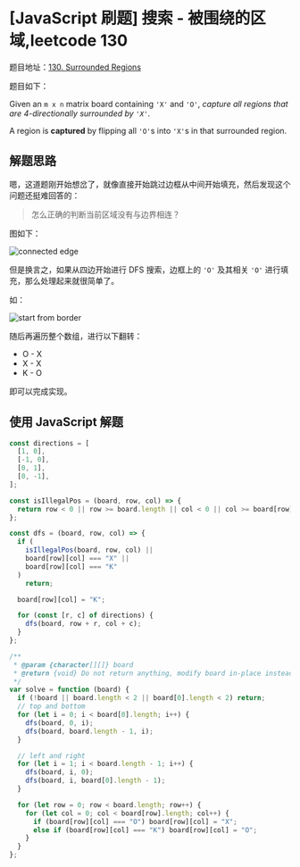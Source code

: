 # [JavaScript 刷题] 搜索 - 被围绕的区域,leetcode 130

题目地址：[130. Surrounded Regions](https://leetcode.com/problems/surrounded-regions/)

题目如下：

Given an `m x n` matrix board containing `'X'` and `'O'`, _capture all regions that are 4-directionally surrounded by `'X'`_.

A region is **captured** by flipping all `'O'`s into `'X'`s in that surrounded region.

## 解题思路

嗯，这道题刚开始想岔了，就像直接开始跳过边框从中间开始填充，然后发现这个问题还挺难回答的：

> 怎么正确的判断当前区域没有与边界相连？

图如下：

![connected edge](https://img-blog.csdnimg.cn/17f7f1e076ee43998d09eb62e002aed3.png)

但是换言之，如果从四边开始进行 DFS 搜索，边框上的 `'O'` 及其相关 `'O'` 进行填充，那么处理起来就很简单了。

如：

![start from border](https://img-blog.csdnimg.cn/4ba740bf5d5f4f79b563c610eb9fb757.png)

随后再遍历整个数组，进行以下翻转：

- O - X
- X - X
- K - O

即可以完成实现。

## 使用 JavaScript 解题

```javascript
const directions = [
  [1, 0],
  [-1, 0],
  [0, 1],
  [0, -1],
];

const isIllegalPos = (board, row, col) => {
  return row < 0 || row >= board.length || col < 0 || col >= board[row].length;
};

const dfs = (board, row, col) => {
  if (
    isIllegalPos(board, row, col) ||
    board[row][col] === "X" ||
    board[row][col] === "K"
  )
    return;

  board[row][col] = "K";

  for (const [r, c] of directions) {
    dfs(board, row + r, col + c);
  }
};

/**
 * @param {character[][]} board
 * @return {void} Do not return anything, modify board in-place instead.
 */
var solve = function (board) {
  if (!board || board.length < 2 || board[0].length < 2) return;
  // top and bottom
  for (let i = 0; i < board[0].length; i++) {
    dfs(board, 0, i);
    dfs(board, board.length - 1, i);
  }

  // left and right
  for (let i = 1; i < board.length - 1; i++) {
    dfs(board, i, 0);
    dfs(board, i, board[0].length - 1);
  }

  for (let row = 0; row < board.length; row++) {
    for (let col = 0; col < board[row].length; col++) {
      if (board[row][col] === "O") board[row][col] = "X";
      else if (board[row][col] === "K") board[row][col] = "O";
    }
  }
};
```
